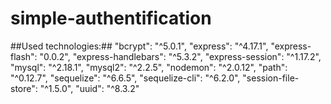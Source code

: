 # simple-authentification
##Used technologies:##
  "bcrypt": "^5.0.1",
  "express": "^4.17.1",
  "express-flash": "0.0.2",
  "express-handlebars": "^5.3.2",
  "express-session": "^1.17.2",
  "mysql": "^2.18.1",
  "mysql2": "^2.2.5",
  "nodemon": "^2.0.12",
  "path": "^0.12.7",
  "sequelize": "^6.6.5",
  "sequelize-cli": "^6.2.0",
  "session-file-store": "^1.5.0",
  "uuid": "^8.3.2"
